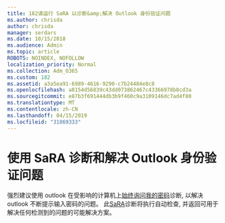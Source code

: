 ```yaml
---
title: 182请运行 SaRA 以诊断&amp;解决 Outlook 身份验证问题
ms.author: chrisda
author: chrisda
manager: serdars
ms.date: 10/15/2018
ms.audience: Admin
ms.topic: article
ROBOTS: NOINDEX, NOFOLLOW
localization_priority: Normal
ms.collection: Adm_O365
ms.custom: 182
ms.assetid: a3a5ea91-6989-4616-9290-c7b24484e8c8
ms.openlocfilehash: a8154d56839c43dd073862467c43366978b8cd3a
ms.sourcegitcommit: e87b3f691444db3b9f460c9a3109146dc7ad4f80
ms.translationtype: MT
ms.contentlocale: zh-CN
ms.lasthandoff: 04/15/2019
ms.locfileid: "31869333"
---
```

# <a name="use-sara-to-diagnose-and-resolve-outlook-authentication-issues"></a>使用 SaRA 诊断和解决 Outlook 身份验证问题

强烈建议使用 outlook 在受影响的计算机上[始终询问我的密码](https://aka.ms/SaRA-OutlookPwdPrompt-Alchemy)诊断, 以解决 outlook 不断提示输入密码的问题。 此[SaRA](https://diagnostics.office.com/#/)诊断将执行自动检查, 并返回可用于解决任何检测到的问题的可能解决方案。
